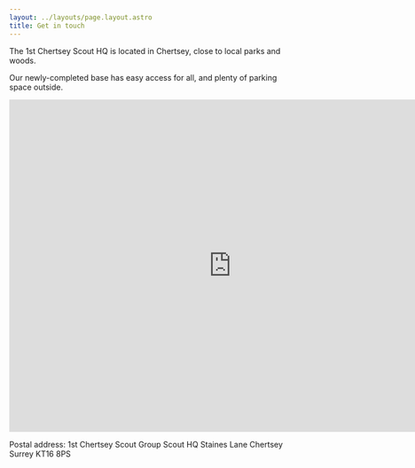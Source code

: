 ```yaml
---
layout: ../layouts/page.layout.astro
title: Get in touch
---
```


The 1st Chertsey Scout HQ is located in Chertsey, close to local parks and woods.

Our newly-completed base has easy access for all, and plenty of parking space outside.

<iframe src="https://www.google.com/maps/embed?pb=!1m18!1m12!1m3!1d4309.540643369194!2d-0.5045704219587034!3d51.39350835983362!2m3!1f0!2f0!3f0!3m2!1i1024!2i768!4f13.1!3m3!1m2!1s0x48767792a09dbd7b%3A0x6fd3b0bba98c6c55!2s1st%20Chertsey%20Scout%20Group!5e0!3m2!1sen!2suk!4v1681488046033!5m2!1sen!2suk" width="800" height="600" style="border:0;" allowfullscreen="" loading="lazy" referrerpolicy="no-referrer-when-downgrade"></iframe>

Postal address:
1st Chertsey Scout Group
Scout HQ
Staines Lane
Chertsey
Surrey
KT16 8PS
